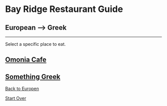 # Bay Ridge Restaurant Guide
## European --> Greek 
---
Select a specific place to eat.
## [Omonia Cafe](https://omoniacafe.com/)
## [Something Greek](https://www.somethingreekonline.com/menu.html)

[Back to Europen](./europena.md)

[Start Over](../home.md)